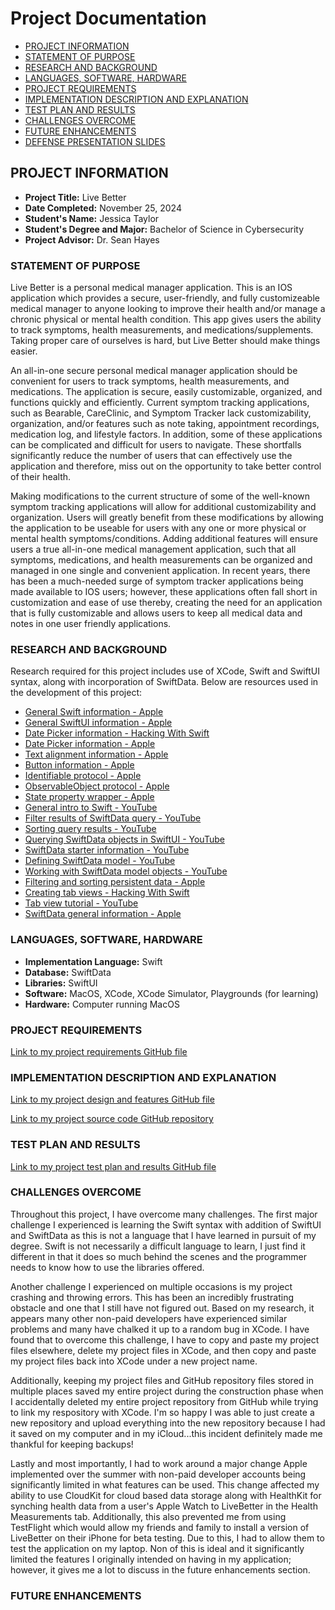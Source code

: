 # Project Documentation <!-- omit in toc -->

- [PROJECT INFORMATION](#project-information)
- [STATEMENT OF PURPOSE](#statement-of-purpose)
- [RESEARCH AND BACKGROUND](#research-and-background)
- [LANGUAGES, SOFTWARE, HARDWARE](#languages-software-hardware)
- [PROJECT REQUIREMENTS](#project-requirements)
- [IMPLEMENTATION DESCRIPTION AND EXPLANATION](#implementation-description-explanation)
- [TEST PLAN AND RESULTS](#test-plan-and-results)
- [CHALLENGES OVERCOME](#challenges-overcome)
- [FUTURE ENHANCEMENTS](#future-enhancements)
- [DEFENSE PRESENTATION SLIDES](#defense-presentation-slides)

## PROJECT INFORMATION 

- **Project Title:** Live Better
- **Date Completed:** November 25, 2024
- **Student's Name:** Jessica Taylor
- **Student's Degree and Major:** Bachelor of Science in Cybersecurity
- **Project Advisor:** Dr. Sean Hayes

### STATEMENT OF PURPOSE

Live Better is a personal medical manager application. This is an IOS application which provides a secure, user-friendly, 
and fully customizeable medical manager to anyone looking to improve their health and/or manage a chronic physical or mental health condition. This app gives users the ability to track symptoms, health measurements, and medications/supplements. Taking proper care of ourselves is hard, but Live Better should make things easier.

An all-in-one secure personal medical manager application should be convenient for users to track symptoms, health measurements, and medications. The application is secure, easily customizable, organized, and functions quickly and efficiently. Current symptom tracking applications, such as Bearable, CareClinic, and Symptom Tracker lack customizability, organization, and/or features such as note taking, appointment recordings, medication log, and lifestyle factors. In addition, some of these applications can be complicated and difficult for users to navigate. These shortfalls significantly reduce the number of users that can effectively use the application and therefore, miss out on the opportunity to take better control of their health.

Making modifications to the current structure of some of the well-known symptom tracking applications will allow for additional customizability and organization. Users will greatly benefit from these modifications by allowing the application to be useable for users with any one or more physical or mental health symptoms/conditions. Adding additional features will ensure users a true all-in-one medical management application, such that all symptoms, medications, and health measurements can be organized and managed in one single and convenient application. In recent years, there has been a much-needed surge of symptom tracker applications being made available to IOS users; however, these applications often fall short in customization and ease of use thereby, creating the need for an application that is fully customizable and allows users to keep all medical data and notes in one user friendly applications.

### RESEARCH AND BACKGROUND

  Research required for this project includes use of XCode, Swift and SwiftUI syntax, along with incorporation of SwiftData. Below are resources used in the development of this project:

- [General Swift information - Apple](https://developer.apple.com/swift/#safety)
- [General SwiftUI information - Apple](https://developer.apple.com/xcode/swiftui/)
- [Date Picker information - Hacking With Swift](https://www.hackingwithswift.com/quick-start/swiftui/how-to-create-a-date-picker-and-read-values-from-it)
- [Date Picker information - Apple](https://developer.apple.com/documentation/swiftui/datepicker)
- [Text alignment information - Apple](https://forums.developer.apple.com/forums/thread/707308)
- [Button information - Apple](https://developer.apple.com/documentation/swiftui/button)
- [Identifiable protocol - Apple](https://developer.apple.com/documentation/swift/identifiable)
- [ObservableObject protocol - Apple](https://developer.apple.com/documentation/combine/observableobject)
- [State property wrapper - Apple](https://developer.apple.com/documentation/swiftui/state)
- [General intro to Swift - YouTube](https://www.youtube.com/watch?v=mvXFGikltPc)
- [Filter results of SwiftData query - YouTube](https://www.youtube.com/watch?v=mvXFGikltPc)
- [Sorting query results - YouTube](https://www.youtube.com/watch?v=mqLDroFreFE)
- [Querying SwiftData objects in SwiftUI - YouTube](https://www.youtube.com/watch?v=Saw_sZWa4aQ)
- [SwiftData starter information - YouTube](https://www.youtube.com/watch?v=FEKCAzPAtpg&list=PLuoeXyslFTuZ9Nag8qTVz5wQ7zRprxMxN)
- [Defining SwiftData model - YouTube](https://www.youtube.com/watch?v=kiFQevfpuKQ&list=PLuoeXyslFTuZ9Nag8qTVz5wQ7zRprxMxN&index=3)
- [Working with SwiftData model objects - YouTube](https://www.youtube.com/watch?v=w4BQnVn7H6M&list=PLuoeXyslFTuZ9Nag8qTVz5wQ7zRprxMxN&index=5)
- [Filtering and sorting persistent data - Apple](https://developer.apple.com/documentation/swiftdata/filtering-and-sorting-persistent-data)
- [Creating tab views - Hacking With Swift](https://www.hackingwithswift.com/books/ios-swiftui/creating-tabs-with-tabview-and-tabitem)
- [Tab view tutorial - YouTube](https://www.youtube.com/watch?v=DLj9yM-zLyc)
- [SwiftData general information - Apple](https://developer.apple.com/documentation/swiftdata/)

### LANGUAGES, SOFTWARE, HARDWARE

- **Implementation Language:** Swift
- **Database:** SwiftData
- **Libraries:** SwiftUI
- **Software:** MacOS, XCode, XCode Simulator, Playgrounds (for learning)
- **Hardware:** Computer running MacOS

### PROJECT REQUIREMENTS

[Link to my project requirements GitHub file](https://github.com/JessicaTaylor7/CSU-Senior-Project/blob/master/docs/Requirements.md)

### IMPLEMENTATION DESCRIPTION AND EXPLANATION

[Link to my project design and features GitHub file](https://github.com/JessicaTaylor7/CSU-Senior-Project/blob/master/docs/DesignAndFeatures.pdf)

[Link to my project source code GitHub repository](https://github.com/JessicaTaylor7/CSU-Senior-Project/tree/master/src/LiveBetter)

### TEST PLAN AND RESULTS

[Link to my project test plan and results GitHub file](https://github.com/JessicaTaylor7/CSU-Senior-Project/blob/master/docs/Test-Plan.md)

### CHALLENGES OVERCOME

Throughout this project, I have overcome many challenges. The first major challenge I experienced is learning the Swift syntax with addition of SwiftUI and SwiftData as this is not a language that I have learned in pursuit of my degree. Swift is not necessarily a difficult language to learn, I just find it different in that it does so much behind the scenes and the programmer needs to know how to use the libraries offered. 

Another challenge I experienced on multiple occasions is my project crashing and throwing errors. This has been an incredibly frustrating obstacle and one that I still have not figured out. Based on my research, it appears many other non-paid developers have experienced similar problems and many have chalked it up to a random bug in XCode. I have found that to overcome this challenge, I have to copy and paste my project files elsewhere, delete my project files in XCode, and then copy and paste my project files back into XCode under a new project name. 

Additionally, keeping my project files and GitHub repository files stored in multiple places saved my entire project during the construction phase when I accidentally deleted my entire project repository from GitHub while trying to link my respository with XCode. I'm so happy I was able to just create a new repository and upload everything into the new repository because I had it saved on my computer and in my iCloud...this incident definitely made me thankful for keeping backups!

Lastly and most importantly, I had to work around a major change Apple implemented over the summer with non-paid developer accounts being significantly limited in what features can be used. This change affected my ability to use CloudKit for cloud based data storage along with HealthKit for synching health data from a user's Apple Watch to LiveBetter in the Health Measurements tab. Additionally, this also prevented me from using TestFlight which would allow my friends and family to install a version of LiveBetter on their iPhone for beta testing. Due to this, I had to allow them to test the application on my laptop. Non of this is ideal and it significantly limited the features I originally intended on having in my application; however, it gives me a lot to discuss in the future enhancements section. 

### FUTURE ENHANCEMENTS


